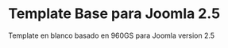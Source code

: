 Template Base para Joomla 2.5
=============================

Template en blanco basado en 960GS para Joomla version 2.5
